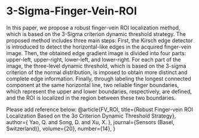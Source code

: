 # 3-Sigma-Finger-Vein-ROI
In this paper, we propose a robust finger-vein ROI localization method, which is based on the 3-Sigma criterion dynamic threshold strategy. 
The proposed method includes three main steps: First, the Kirsch edge detector is introduced to detect the horizontal-like edges in the 
acquired finger-vein image. Then, the obtained edge gradient image is divided into four parts: upper-left, upper-right, lower-left, and
lower-right. For each part of the image, the three-level dynamic threshold, which is based on the 3-sigma criterion of the normal distribution, 
is imposed to obtain more distinct and complete edge information. Finally, through labeling the longest connected component at the same 
horizontal line, two reliable finger boundaries, which represent the upper and lower boundaries, respectively, are defined, and the ROI is
localized in the region between these two boundaries.

Please add reference below:
@article{FV_ROI,
  title={Robust Finger-vein ROI Localization Based on the 3σ Criterion Dynamic Threshold Strategy},
  author={ Yao, Q.  and  Song, D.  and  Xu, X. },
  journal={Sensors (Basel, Switzerland)},
  volume={20},
  number={14},
}
